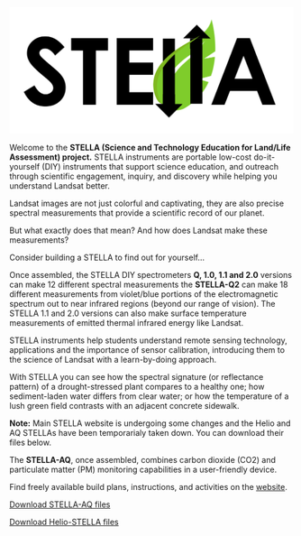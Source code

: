 ![STELLA logo](STELLA-white.png)

Welcome to the <strong>STELLA (Science and Technology Education for Land/Life Assessment) project.</strong> STELLA instruments are portable low-cost do-it-yourself (DIY) instruments that support science education, and outreach through scientific engagement, inquiry, and discovery while helping you understand Landsat better.

Landsat images are not just colorful and captivating, they are also precise spectral measurements that provide a scientific record of our planet.

But what exactly does that mean? And how does Landsat make these measurements?

Consider building a STELLA to find out for yourself…

Once assembled, the STELLA DIY spectrometers <strong>Q, 1.0, 1.1 and 2.0</strong> versions can make 12 different spectral measurements the <strong>STELLA-Q2</strong> can make 18 different measurements from violet/blue portions of the electromagnetic spectrum out to near infrared regions (beyond our range of vision). The STELLA 1.1 and 2.0 versions can also make surface temperature measurements of emitted thermal infrared energy like Landsat.

STELLA instruments help students understand remote sensing technology, applications and the importance of sensor calibration, introducing them to the science of Landsat with a learn-by-doing approach.

With STELLA you can see how the spectral signature (or reflectance pattern) of a drought-stressed plant compares to a healthy one; how sediment-laden water differs from clear water; or how the temperature of a lush green field contrasts with an adjacent concrete sidewalk.

<strong>Note:</strong> Main STELLA website is undergoing some changes and the Helio and AQ STELLAs have been temporarialy taken down. You can download their files below.

The <strong>STELLA-AQ</strong>, once assembled, combines carbon dioxide (CO2) and particulate matter (PM) monitoring capabilities in a user-friendly device.

Find freely available build plans, instructions, and activities on the <a href="https://landsat.gsfc.nasa.gov/stella/">website</a>.

<a href="https://landsat.gsfc.nasa.gov/wp-content/uploads/2024/06/STELLA-AQ_on_CP9.zip">Download STELLA-AQ files</a>

<a href="https://landsat.gsfc.nasa.gov/wp-content/uploads/2024/03/SHP-Helio-STELLA-1.zip">Download Helio-STELLA files</a>

